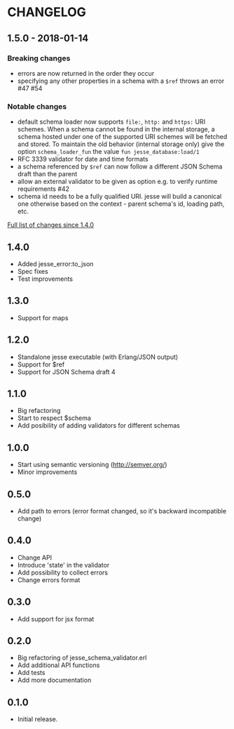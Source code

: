 # CHANGELOG

## 1.5.0 - 2018-01-14

### Breaking changes

* errors are now returned in the order they occur
* specifying any other properties in a schema with a `$ref` throws an error #47 #54

### Notable changes

* default schema loader now supports `file:`, `http:` and `https:` URI schemes.
  When a schema cannot be found in the internal storage, a schema hosted under
  one of the supported URI schemes will be fetched and stored.
  To maintain the old behavior (internal storage only) give the option
  `schema_loader_fun` the value `fun jesse_database:load/1`
* RFC 3339 validator for date and time formats
* a schema referenced by `$ref` can now follow a different JSON Schema draft
  than the parent
* allow an external validator to be given as option e.g. to verify runtime requirements #42
* schema id needs to be a fully qualified URI. jesse will build a canonical one otherwise
  based on the context - parent schema's id, loading path, etc.

[Full list of changes since 1.4.0](https://github.com/for-GET/jesse/compare/for-GET:1.4.0...1.5.0)


## 1.4.0

* Added jesse_error:to_json
* Spec fixes
* Test improvements


## 1.3.0

* Support for maps


## 1.2.0

* Standalone jesse executable (with Erlang/JSON output)
* Support for $ref
* Support for JSON Schema draft 4


## 1.1.0

* Big refactoring
* Start to respect $schema
* Add posibility of adding validators for different schemas


## 1.0.0

* Start using semantic versioning (http://semver.org/)
* Minor improvements


## 0.5.0

* Add path to errors (error format changed, so it's backward incompatible change)


## 0.4.0

* Change API
* Introduce 'state' in the validator
* Add possibility to collect errors
* Change errors format


## 0.3.0

* Add support for jsx format


## 0.2.0

* Big refactoring of jesse_schema_validator.erl
* Add additional API functions
* Add tests
* Add more documentation


## 0.1.0

* Initial release.
